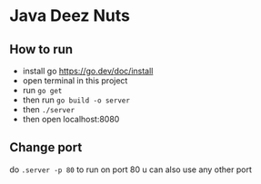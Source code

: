 # Java Deez Nuts

## How to run

- install go https://go.dev/doc/install
- open terminal in this project
- run `go get`
- then run `go build -o server`
- then `./server`
- then open localhost:8080

## Change port

do `.server -p 80` to run on port 80 u can also use any other port
